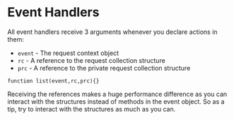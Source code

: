 # Event Handlers

All event handlers receive 3 arguments whenever you declare actions in them:

* `event` - The request context object
* `rc` - A reference to the request collection structure
* `prc` - A reference to the private request collection structure

`function list(event,rc,prc){}`

Receiving the references makes a huge performance difference as you can interact with the structures instead of methods in the event object. So as a tip, try to interact with the structures as much as you can.



